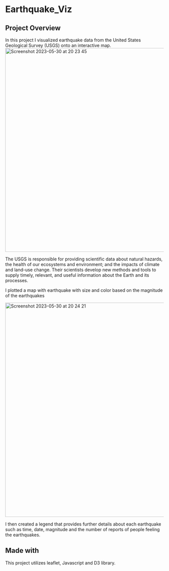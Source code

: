 # Earthquake_Viz

## Project Overview
In this project I visualized earthquake data from the United States Geological Survey (USGS) onto an interactive map. 
<img width="646" alt="Screenshot 2023-05-30 at 20 23 45" src="https://github.com/gussiepoole/Earthquake_Viz/assets/115706722/23b76b83-ee68-455e-a3d1-a4c4c898cdba">

The USGS is responsible for providing scientific data about natural hazards, the health of our ecosystems and environment; and the impacts of climate and land-use change. Their scientists develop new methods and tools to supply timely, relevant, and useful information about the Earth and its processes.



I plotted a map with earthquake with size and color based on the magnitude of the earthquakes

<img width="679" alt="Screenshot 2023-05-30 at 20 24 21" src="https://github.com/gussiepoole/Earthquake_Viz/assets/115706722/2b0b3be1-d315-428c-8bd3-97e3270414d4">

I then created a legend that provides further details about each earthquake such as time, date, magnitude and the number of reports of people feeling the earthquakes.


## Made with

This project utilizes leaflet, Javascript and D3 library.

